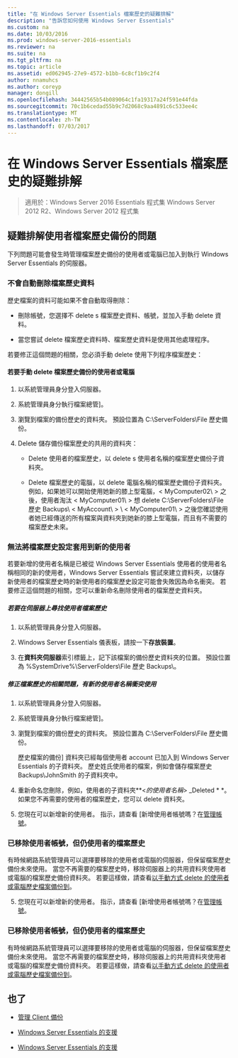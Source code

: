 ```yaml
---
title: "在 Windows Server Essentials 檔案歷史的疑難排解"
description: "告訴您如何使用 Windows Server Essentials"
ms.custom: na
ms.date: 10/03/2016
ms.prod: windows-server-2016-essentials
ms.reviewer: na
ms.suite: na
ms.tgt_pltfrm: na
ms.topic: article
ms.assetid: ed062945-27e9-4572-b1bb-6c8cf1b9c2f4
author: nnamuhcs
ms.author: coreyp
manager: dongill
ms.openlocfilehash: 34442565b54b089064c1fa19317a24f591e44fda
ms.sourcegitcommit: 70c1b6cedad55b9c7d2068c9aa4891c6c533ee4c
ms.translationtype: MT
ms.contentlocale: zh-TW
ms.lasthandoff: 07/03/2017
---
```

# <a name="troubleshoot-file-history-in-windows-server-essentials"></a>在 Windows Server Essentials 檔案歷史的疑難排解

>適用於：Windows Server 2016 Essentials 程式集 Windows Server 2012 R2、Windows Server 2012 程式集 
  
## <a name="troubleshoot-issues-with-user-file-history-backups"></a>疑難排解使用者檔案歷史備份的問題  
 下列問題可能會發生時管理檔案歷史備份的使用者或電腦已加入到執行 Windows Server Essentials 的伺服器。  
  
### <a name="file-history-data-is-not-automatically-deleted"></a>不會自動刪除檔案歷史資料  
 歷史檔案的資料可能如果不會自動取得刪除：  
  
-   刪除帳號，您選擇不 delete s 檔案歷史資料、帳號，並加入手動 delete 資料。  
  
-   當您嘗試 delete 檔案歷史資料時、檔案歷史資料是使用其他處理程序。  
  
 若要修正這個問題的相關，您必須手動 delete 使用下列程序檔案歷史：  
  
####  <a name="BKMK_manuallyDelete"></a>若要手動 delete 檔案歷史備份的使用者或電腦  
  
1.  以系統管理員身分登入伺服器。  
  
2.  系統管理員身分執行檔案總管]。  
  
3.  瀏覽到檔案的備份歷史的資料夾。 預設位置為 C:\ServerFolders\File 歷史備份。  
  
4.  Delete 儲存備份檔案歷史的共用的資料夾：  
  
    -   Delete 使用者的檔案歷史，以 delete s 使用者名稱的檔案歷史備份子資料夾。  
  
    -   Delete 檔案歷史的電腦，以 delete 電腦名稱的檔案歷史備份子資料夾。 例如，如果她可以開始使用她新的膝上型電腦，< MyComputer02\ > 之後，使用者淘汰 < MyComputer01\ > 想 delete C:\ServerFolders\File 歷史 Backups\\ < MyAccount\ > \\ < MyComputer01\ > 之後您確認使用者她已經傳送的所有檔案與資料夾到她新的膝上型電腦，而且有不需要的檔案歷史未來。  
  
### <a name="cannot-apply-file-history-setting-to-a-new-user"></a>無法將檔案歷史設定套用到新的使用者  
 若要新增的使用者名稱是已被從 Windows Server Essentials 使用者的使用者名稱相同的新的使用者，Windows Server Essentials 嘗試來建立資料夾，以儲存新使用者的檔案歷史時的新使用者的檔案歷史設定可能會失敗因為命名衝突。 若要修正這個問題的相關，您可以重新命名刪除使用者的檔案歷史資料夾。  
  
##### <a name="to-locate-user-file-history-on-the-server"></a>若要在伺服器上尋找使用者檔案歷史  
  
1.  以系統管理員身分登入伺服器。  
  
2.  Windows Server Essentials 儀表板，請按一下**存放裝置**。  
  
3.  在**資料夾伺服器**索引標籤上，記下該檔案的備份歷史資料夾的位置。 預設位置為 %SystemDrive%\ServerFolders\File 歷史 Backups\\。  
  
##### <a name="to-resolve-file-history-issues-for-a-new-user-with-a-name-conflict"></a>修正檔案歷史的相關問題，有新的使用者名稱衝突使用  
  
1.  以系統管理員身分登入伺服器。  
  
2.  系統管理員身分執行檔案總管]。  
  
3.  瀏覽到檔案的備份歷史的資料夾。 預設位置為 C:\ServerFolders\File 歷史備份。  
  
     歷史檔案的備份] 資料夾已經每個使用者 account 已加入到 Windows Server Essentials 的子資料夾。 歷史姓氏使用者的檔案，例如會儲存檔案歷史 Backups\JohnSmith 的子資料夾中。  
  
4.  重新命名您刪除，例如，使用者的子資料夾**<*的使用者名稱*> _Deleted * *。 如果您不再需要的使用者的檔案歷史，您可以 delete 資料夾。  
  

5.  您現在可以新增新的使用者。 指示，請查看 [新增使用者帳號嗎？在[管理帳號](../manage/Manage-User-Accounts-in-Windows-Server-Essentials.md)。  
  
### <a name="a-user-account-was-removed-but-the-users-file-history-remains"></a>已移除使用者帳號，但仍使用者的檔案歷史  
 有時候網路系統管理員可以選擇要移除的使用者或電腦的伺服器，但保留檔案歷史備份未來使用。 當您不再需要的檔案歷史時，移除伺服器上的共用資料夾使用者或電腦的檔案歷史備份資料夾。 若要這樣做，請查看[以手動方式 delete 的使用者或電腦歷史檔案備份到](Troubleshoot-File-History-in-Windows-Server-Essentials.md#BKMK_manuallyDelete)。  

5.  您現在可以新增新的使用者。 指示，請查看 [新增使用者帳號嗎？在[管理帳號](../manage/Manage-User-Accounts-in-Windows-Server-Essentials.md)。  
  
### <a name="a-user-account-was-removed-but-the-users-file-history-remains"></a>已移除使用者帳號，但仍使用者的檔案歷史  
 有時候網路系統管理員可以選擇要移除的使用者或電腦的伺服器，但保留檔案歷史備份未來使用。 當您不再需要的檔案歷史時，移除伺服器上的共用資料夾使用者或電腦的檔案歷史備份資料夾。 若要這樣做，請查看[以手動方式 delete 的使用者或電腦歷史檔案備份到](../support/Troubleshoot-File-History-in-Windows-Server-Essentials.md#BKMK_manuallyDelete)。  

  
## <a name="see-also"></a>也了  
  
-   [管理 Client 備份](../manage/Manage-Client-Computer-Backup-in-Windows-Server-Essentials.md)  
  

-   [Windows Server Essentials 的支援](Support-Windows-Server-Essentials.md)

-   [Windows Server Essentials 的支援](../support/Support-Windows-Server-Essentials.md)

